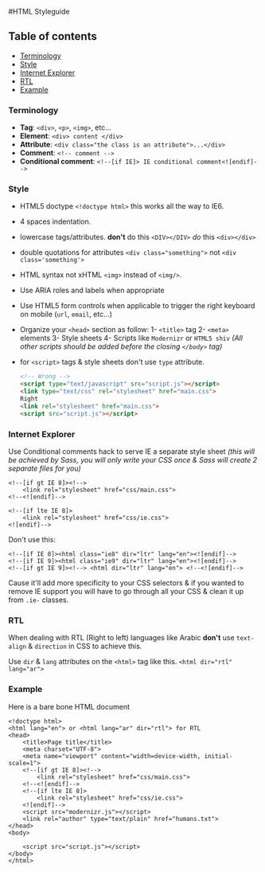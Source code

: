 #HTML Styleguide


## Table of contents

* [Terminology](#terminology)
* [Style](#style)
* [Internet Explorer](#internet-explorer)
* [RTL](#rtl)
* [Example](#example)

### Terminology

- **Tag**: `<div>`, `<p>`, `<img>`, etc...
- **Element**: `<div> content </div>`
- **Attribute**: `<div class="the class is an attribute">...</div>`
- **Comment**: `<!-- comment -->`
- **Conditional comment**: `<!--[if IE]> IE conditional comment<![endif]-->`

### Style

- HTML5 doctype `<!doctype html>` this works all the way to IE6.
- 4 spaces indentation.
- lowercase tags/attributes. **don't** do this `<DIV></DIV>` _do_ this `<div></div>`
- double quotations for attributes `<div class="something">` not `<div class='something'>`
- HTML syntax not xHTML `<img>` instead of `<img/>`.
- Use ARIA roles and labels when appropriate
- Use HTML5 form controls when applicable to trigger the right keyboard on mobile (`url`, `email`, etc...)
- Organize your `<head>` section as follow:
    1- `<title>` tag
    2- `<meta>` elements
    3- Style sheets
    4- Scripts like `Modernizr` or `HTML5 shiv` _(All other scripts should be added before the closing `</body>` tag)_
- for `<script>` tags & style sheets don't use `type` attribute.

    ```html
    <!-- Wrong -->
    <script type="text/javascript" src="script.js"></script>
    <link type="text/css" rel="stylesheet" href="main.css">
    Right
    <link rel="stylesheet" href="main.css">
    <script src="script.js"></script>
    ```


### Internet Explorer

Use Conditional comments hack to serve IE a separate style sheet _(this will be achieved by Sass, you will only write your CSS once & Sass will create 2 separate files for you)_

    <!--[if gt IE 8]><!-->
        <link rel="stylesheet" href="css/main.css">
    <!--<![endif]-->

    <!--[if lte IE 8]>
        <link rel="stylesheet" href="css/ie.css">
    <![endif]-->

Don't use this:

    <!--[if IE 8]><html class="ie8" dir="ltr" lang="en"><![endif]-->
    <!--[if IE 9]><html class="ie9" dir="ltr" lang="en"><![endif]-->
    <!--[if gt IE 9]><!--> <html dir="ltr" lang="en"> <!--<![endif]-->

Cause it'll add more specificity to your CSS selectors & if you wanted to remove IE support you will have to go through all your CSS & clean it up from `.ie-` classes.


### RTL

When dealing with RTL (Right to left) languages like Arabic **don't** use `text-align` & `direction` in CSS to achieve this.

Use `dir` & `lang` attributes on the `<html>` tag like this. `<html dir="rtl" lang="ar">`


### Example

Here is a bare bone HTML document

    <!doctype html>
    <html lang="en"> or <html lang="ar" dir="rtl"> for RTL
    <head>
        <title>Page title</title>
        <meta charset="UTF-8">
        <meta name="viewport" content="width=device-width, initial-scale=1">
        <!--[if gt IE 8]><!-->
            <link rel="stylesheet" href="css/main.css">
        <!--<![endif]-->
        <!--[if lte IE 8]>
            <link rel="stylesheet" href="css/ie.css">
        <![endif]-->
        <script src="modernizr.js"></script>
        <link rel="author" type="text/plain" href="humans.txt">
    </head>
    <body>

        <script src="script.js"></script>
    </body>
    </html>
